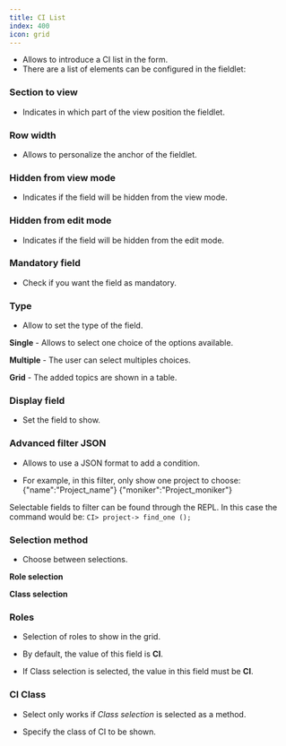 ```yaml
---
title: CI List
index: 400
icon: grid
---
```

* Allows to introduce a CI list in the form.
* There are a list of elements can be configured in the fieldlet:


### Section to view
* Indicates in which part of the view position the fieldlet.


### Row width
* Allows to personalize the anchor of the fieldlet.


### Hidden from view mode
* Indicates if the field will be hidden from the view mode.


### Hidden from edit mode
* Indicates if the field will be hidden from the edit mode.


### Mandatory field
* Check if you want the field as mandatory.


### Type
* Allow to set the type of the field.  

**Single** - Allows to select one choice of the options available.

**Multiple** - The user can select multiples choices.

**Grid** - The added topics are shown in a table. 


### Display field
* Set the field to show.


### Advanced filter JSON
* Allows to use a JSON format to add a condition.

* For example, in this filter, only show one project to choose:
        {"name":"Project_name"}
        {"moniker":"Project_moniker"}

Selectable fields to filter can be found through the REPL. In this case the command would be: `CI> project-> find_one ();`


### Selection method
* Choose between selections.

**Role selection**


**Class selection**

### Roles

* Selection of roles to show in the grid.

* By default, the value of this field is **CI**.

* If Class selection is selected, the value in this field must be **CI**.


### CI Class

* Select only works if *Class selection* is selected as a method.

* Specify the class of CI to be shown.




